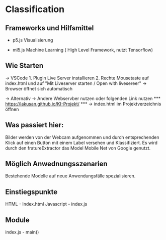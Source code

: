 # Classification

## Frameworks und Hilfsmittel 

- p5.js
    Visualisierung

- ml5.js
    Machine Learning ( High Level Framework, nutzt Tensorflow)

## Wie Starten

-> VSCode
    1. Plugin Live Server installieren
    2. Rechte Mousetaste auf index.html und auf "Mit Liveserver starten / Open with livesereer"
    -> Browser öffnet sich automatisch

-> Alternativ 
    -> Andere Webservber nutzen oder folgenden Link nutzen
        *** https://lakusan.github.io/KI-Projekt/ ***
    -> index.html im Projektverzeichnis öffnen

## Was passiert hier:

Bilder werden von der Webcam aufgenommen und durch entsprechenden Klick auf einen Button mit einem Label versehen und Klassifiziert. Es wird durch den fratureExtractor das Model Mobile Net von Google genutzt.

## Möglich Anwednungsszenarien

Bestehende Modelle auf neue Anwendungsfälle spezialisieren.

## Einstiegspunkte

HTML - Index.html
Javascript - index.js

## Module

index.js - main()

